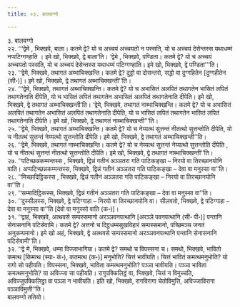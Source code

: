 ```yaml
---
title: ०३. बालवग्गो

---
```

३. बालवग्गो  
२२. ‘‘‘द्वेमे , भिक्खवे, बाला। कतमे द्वे? यो च अच्चयं अच्चयतो न पस्सति, यो च अच्चयं देसेन्तस्स यथाधम्मं नप्पटिग्गण्हाति । इमे खो, भिक्खवे, द्वे बाला’ति। ‘द्वेमे , भिक्खवे, पण्डिता। कतमे द्वे? यो च अच्चयं अच्चयतो पस्सति, यो च अच्चयं देसेन्तस्स यथाधम्मं पटिग्गण्हाति। इमे खो, भिक्खवे, द्वे पण्डिता’’’ति।  
२३. ‘‘द्वेमे, भिक्खवे, तथागतं अब्भाचिक्खन्ति। कतमे द्वे? दुट्ठो वा दोसन्तरो, सद्धो वा दुग्गहितेन [दुग्गहीतेन (सी॰)]। इमे खो, भिक्खवे, द्वे तथागतं अब्भाचिक्खन्ती’’ति।  
२४. ‘‘‘द्वेमे, भिक्खवे, तथागतं अब्भाचिक्खन्ति। कतमे द्वे? यो च अभासितं अलपितं तथागतेन भासितं लपितं तथागतेनाति दीपेति, यो च भासितं लपितं तथागतेन अभासितं अलपितं तथागतेनाति दीपेति। इमे खो, भिक्खवे, द्वे तथागतं अब्भाचिक्खन्ती’ति। ‘द्वेमे, भिक्खवे, तथागतं नाब्भाचिक्खन्ति। कतमे द्वे? यो च अभासितं अलपितं तथागतेन अभासितं अलपितं तथागतेनाति दीपेति, यो च भासितं लपितं तथागतेन भासितं लपितं तथागतेनाति दीपेति। इमे खो, भिक्खवे, द्वे तथागतं नाब्भाचिक्खन्ती’’’ति।  
२५. ‘‘द्वेमे, भिक्खवे, तथागतं अब्भाचिक्खन्ति। कतमे द्वे? यो च नेय्यत्थं सुत्तन्तं नीतत्थो सुत्तन्तोति दीपेति, यो च नीतत्थं सुत्तन्तं नेय्यत्थो सुत्तन्तोति दीपेति। इमे खो, भिक्खवे, द्वे तथागतं अब्भाचिक्खन्ती’’ति।  
२६. ‘‘द्वेमे, भिक्खवे, तथागतं नाब्भाचिक्खन्ति। कतमे द्वे? यो च नेय्यत्थं सुत्तन्तं नेय्यत्थो सुत्तन्तोति दीपेति , यो च नीतत्थं सुत्तन्तं नीतत्थो सुत्तन्तोति दीपेति। इमे खो, भिक्खवे, द्वे तथागतं नाब्भाचिक्खन्ती’’ति।  
२७. ‘‘पटिच्छन्नकम्मन्तस्स , भिक्खवे, द्विन्नं गतीनं अञ्ञतरा गति पाटिकङ्खा – निरयो वा तिरच्छानयोनि वाति। अप्पटिच्छन्नकम्मन्तस्स, भिक्खवे, द्विन्नं गतीनं अञ्ञतरा गति पाटिकङ्खा – देवा वा मनुस्सा वा’’ति।  
२८. ‘‘मिच्छादिट्ठिकस्स , भिक्खवे, द्विन्नं गतीनं अञ्ञतरा गति पाटिकङ्खा – निरयो वा तिरच्छानयोनि वा’’ति।  
२९. ‘‘सम्मादिट्ठिकस्स, भिक्खवे, द्विन्नं गतीनं अञ्ञतरा गति पाटिकङ्खा – देवा वा मनुस्सा वा’’ति।  
३०. ‘‘दुस्सीलस्स, भिक्खवे, द्वे पटिग्गाहा – निरयो वा तिरच्छानयोनि वा। सीलवतो, भिक्खवे, द्वे पटिग्गाहा – देवा वा मनुस्सा वा’’ति [देवो वा मनुस्सो वाति (क॰)]।  
३१. ‘‘द्वाहं, भिक्खवे, अत्थवसे सम्पस्समानो अरञ्ञवनपत्थानि [अरञ्ञे पवनपत्थानि (सी॰ पी॰)] पन्तानि सेनासनानि पटिसेवामि। कतमे द्वे? अत्तनो च दिट्ठधम्मसुखविहारं सम्पस्समानो, पच्छिमञ्च जनतं अनुकम्पमानो। इमे खो अहं, भिक्खवे, द्वे अत्थवसे सम्पस्समानो अरञ्ञवनपत्थानि पन्तानि सेनासनानि पटिसेवामी’’ति।  
३२. ‘‘द्वे मे, भिक्खवे, धम्मा विज्जाभागिया। कतमे द्वे? समथो च विपस्सना च। समथो, भिक्खवे, भावितो कमत्थ [किमत्थ (स्या॰ कं॰), कतमत्थ (क॰)] मनुभोति? चित्तं भावीयति। चित्तं भावितं कमत्थमनुभोति? यो रागो सो पहीयति। विपस्सना, भिक्खवे, भाविता कमत्थमनुभोति? पञ्ञा भावीयति। पञ्ञा भाविता कमत्थमनुभोति? या अविज्जा सा पहीयति। रागुपक्किलिट्ठं वा, भिक्खवे, चित्तं न विमुच्चति, अविज्जुपक्किलिट्ठा वा पञ्ञा न भावीयति। इति खो, भिक्खवे, रागविरागा चेतोविमुत्ति, अविज्जाविरागा पञ्ञाविमुत्ती’’ति।  
बालवग्गो ततियो।  